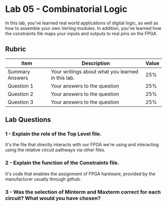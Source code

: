 # Lab 05 - Combinatorial Logic

In this lab, you’ve learned real world applications of digital logic, as well
as how to assemble your own Verilog modules. In addition, you’ve learned how
the constraints file maps your inputs and outputs to real pins on the FPGA.

## Rubric

| Item | Description | Value |
| ---- | ----------- | ----- |
| Summary Answers | Your writings about what you learned in this lab. | 25% |
| Question 1 | Your answers to the question | 25% |
| Question 2 | Your answers to the question | 25% |
| Question 3 | Your answers to the question | 25% |

## Lab Questions

### 1 - Explain the role of the Top Level file.
It's the file that directly interacts with our FPGA we're using and interacting using the relative circuit pathways via other files.
### 2 - Explain the function of the Constraints file.
It's code that enables the assignment of FPGA hardware, provided by the manufacturer usually through github.
### 3 - Was the selection of Minterm and Maxterm correct for each circuit? What would you have chosen?

